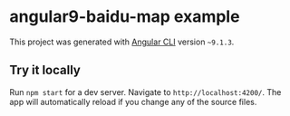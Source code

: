 # angular9-baidu-map example

This project was generated with [Angular CLI](https://github.com/angular/angular-cli) version `~9.1.3`.

## Try it locally

Run `npm start` for a dev server. Navigate to `http://localhost:4200/`. The app will automatically reload if you change any of the source files.
